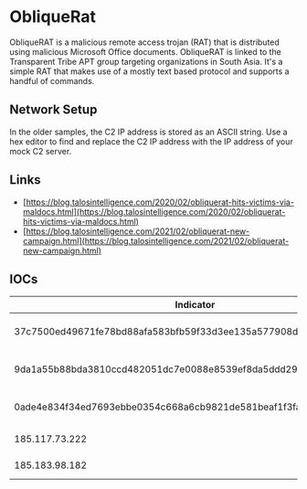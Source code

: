 # ObliqueRat

ObliqueRAT is a malicious remote access trojan (RAT) that is distributed using malicious Microsoft Office documents. ObliqueRAT is linked to the Transparent Tribe APT group targeting organizations in South Asia. It's a simple RAT that makes use of a mostly text based protocol and supports a handful of commands.

## Network Setup

In the older samples, the C2 IP address is stored as an ASCII string. Use a hex editor to find and replace the C2 IP address with the IP address of your mock C2 server.

## Links

* [https://blog.talosintelligence.com/2020/02/obliquerat-hits-victims-via-maldocs.html](https://blog.talosintelligence.com/2020/02/obliquerat-hits-victims-via-maldocs.html)
* [https://blog.talosintelligence.com/2021/02/obliquerat-new-campaign.html](https://blog.talosintelligence.com/2021/02/obliquerat-new-campaign.html)

## IOCs

| Indicator                                                        | Type     | Context                      |
|------------------------------------------------------------------|----------|------------------------------|
| 37c7500ed49671fe78bd88afa583bfb59f33d3ee135a577908d633b4e9aa4035 | SHA256   | ObliqueRAT 32-bit executable |
| 9da1a55b88bda3810ccd482051dc7e0088e8539ef8da5ddd29c583f593244e1c | SHA256   | ObliqueRAT 32-bit executable |
| 0ade4e834f34ed7693ebbe0354c668a6cb9821de581beaf1f3faae08150bd60d | SHA256   | ObliqueRAT 32-bit executable |
| 185.117.73.222                                                   | TCP/3344 | ObliqueRAT C2                |
| 185.183.98.182                                                   | TCP/4701 | ObliqueRAT C2                |
